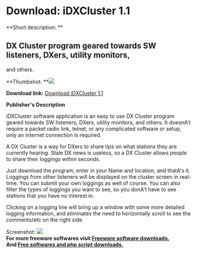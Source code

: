 # Download: iDXCluster 1.1

**Short description: **

## DX Cluster program geared towards SW listeners, DXers, utility monitors,
and others.

  
**Thumbshot: **![](http://www.freewarefiles.com/screenshot/iDxCluster_md.gif)   
  
**Download link:** [Download iDXCluster 1.1](http://freesoftwares.boysofts.com/IDXCluster_program_18419.html)  
  

**Publisher's Description**  
  

iDXCluster software application is an easy to use DX Cluster program geared
towards SW listeners, DXers, utility monitors, and others. It doesnA't require
a packet radio link, telnet, or any complicated software or setup, only an
internet connection is required.

A DX Cluster is a way for DXers to share tips on what stations they are
currently hearing. Stale DX news is useless, so a DX Cluster allows people to
share their loggings within seconds.

Just download the program, enter in your Name and location, and thatA's it.
Loggings from other listeners will be displayed on the cluster screen in real-
time. You can submit your own loggings as well of course. You can also filter
the types of loggings you want to see, so you donA't have to see stations that
you have no interest in.

Clicking on a logging line will bring up a window with some more detailed
logging information, and eliminates the need to horizontally scroll to see the
comments/etc on the right side.

  
  
Screenshot: ![](http://www.freewarefiles.com/screenshot/iDxCluster.gif)  
**For more freeware softwares visit [Freeware software downloads.](http://freesoftwares.boysofts.com/)**   
**And [Free softwares and php script downloads.](http://www.boysofts.com/)**

